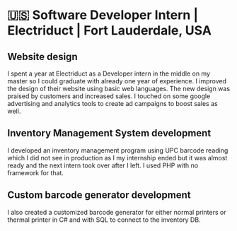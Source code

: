 # 🇺🇸 Software Developer Intern | Electriduct | Fort Lauderdale, USA

## Website design

I spent a year at Electriduct as a Developer intern in the middle on my master so I could graduate with already one year of experience.
I improved the design of their website using basic web languages. The new design was praised by customers and increased sales. I touched on some google advertising and analytics tools to create ad campaigns to boost sales as well.

## Inventory Management System development

I developed an inventory management program using UPC barcode reading which I did not see in production as I my internship ended but it was almost ready and the next intern took over after I left. I used PHP with no framework for that.

## Custom barcode generator development

I also created a customized barcode generator for either normal printers or thermal printer in C# and with SQL to connect to the inventory DB.
